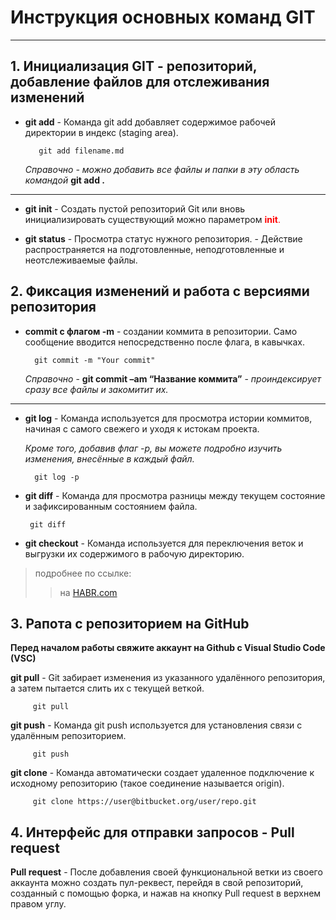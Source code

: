 # Инструкция основных команд GIT #
________________________________

## 1. Инициализация GIT - репозиторий, добавление файлов для отслеживания изменений ##

* **git add**  - Команда git add добавляет содержимое рабочей директории в индекс (staging area).

         git add filename.md

    *Справочно - можно добавить все файлы и папки в эту область командой* **git add .**  
___
* **git init** - Создать пустой репозиторий Git или вновь инициализировать существующий можно параметром <span style="color:red"> **init**. </span>

* **git status** - Просмотра статус нужного репозитория. - Действие распространяется на подготовленные, неподготовленные и неотслеживаемые файлы.

## 2. Фиксация изменений и работа с версиями репозитория ##

* **commit с флагом -m** - создании коммита в репозитории. Само сообщение вводится непосредственно после флага, в кавычках.

        git commit -m "Your commit"

    *Справочно*  -  **git commit –am “Название коммита”** - *проиндексирует сразу все файлы и закомитит их.* 

___

* **git log** - Команда используется для просмотра истории коммитов, начиная с самого свежего и уходя к истокам проекта.

    *Кроме того, добавив флаг -p, вы можете подробно изучить изменения, внесённые в каждый файл.*

        git log -p

 * **git diff** - Команда для просмотра разницы между текущем состояние и зафиксированным состоянием файла.
 
        git diff

* **git checkout** - Команда используется для переключения веток и выгрузки их содержимого в рабочую директорию.

>подробнее по ссылке: 
>> на [HABR.com](https://habr.com/ru/company/ruvds/blog/599929/ "переход на внешний источник")

## 3. Рапота с репозиторием на GitHub ##

**Перед началом работы свяжите аккаунт на Github с Visual Studio Code (VSC)** 

**git pull** - Git забирает изменения из указанного удалённого репозитория, а затем пытается слить их с текущей веткой.

         git pull

**git push** - Команда git push используется для установления связи с удалённым репозиторием.

         git push
 
 **git clone** - Команда автоматически создает удаленное подключение к исходному репозиторию (такое соединение называется origin).
 
         git clone https://user@bitbucket.org/user/repo.git
         

## 4. Интерфейс для отправки запросов - Pull request ##

  **Pull request** - После добавления своей функциональной ветки из своего аккаунта можно создать пул-реквест, перейдя в свой репозиторий, созданный с помощью форка, и нажав на кнопку Pull request в верхнем правом углу.
  
 
